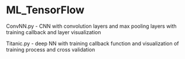 # ML_TensorFlow
ConvNN.py - CNN with convolution layers and max pooling layers with  training callback  and layer visualization


Titanic.py - deep NN with training callback function and visualization of training process and cross validation
